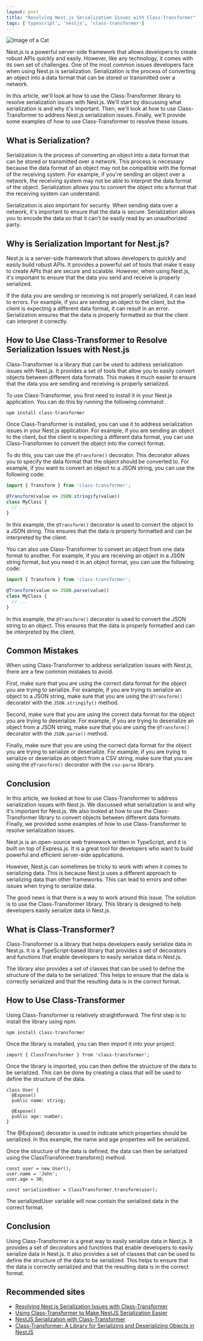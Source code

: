 ```yaml
---
layout: post
title: "Resolving Nest.js Serialization Issues with Class-Transformer"
tags: ['typescript', 'nestjs', 'class-transformer']
---
```


![Image of a Cat](http://source.unsplash.com/1600x900/?cat)

Nest.js is a powerful server-side framework that allows developers to create robust APIs quickly and easily. However, like any technology, it comes with its own set of challenges. One of the most common issues developers face when using Nest.js is serialization. Serialization is the process of converting an object into a data format that can be stored or transmitted over a network.

In this article, we'll look at how to use the Class-Transformer library to resolve serialization issues with Nest.js. We'll start by discussing what serialization is and why it's important. Then, we'll look at how to use Class-Transformer to address Nest.js serialization issues. Finally, we'll provide some examples of how to use Class-Transformer to resolve these issues.

## What is Serialization?

Serialization is the process of converting an object into a data format that can be stored or transmitted over a network. This process is necessary because the data format of an object may not be compatible with the format of the receiving system. For example, if you're sending an object over a network, the receiving system may not be able to interpret the data format of the object. Serialization allows you to convert the object into a format that the receiving system can understand.

Serialization is also important for security. When sending data over a network, it's important to ensure that the data is secure. Serialization allows you to encode the data so that it can't be easily read by an unauthorized party.

## Why is Serialization Important for Nest.js?

Nest.js is a server-side framework that allows developers to quickly and easily build robust APIs. It provides a powerful set of tools that make it easy to create APIs that are secure and scalable. However, when using Nest.js, it's important to ensure that the data you send and receive is properly serialized.

If the data you are sending or receiving is not properly serialized, it can lead to errors. For example, if you are sending an object to the client, but the client is expecting a different data format, it can result in an error. Serialization ensures that the data is properly formatted so that the client can interpret it correctly.

## How to Use Class-Transformer to Resolve Serialization Issues with Nest.js

Class-Transformer is a library that can be used to address serialization issues with Nest.js. It provides a set of tools that allow you to easily convert objects between different data formats. This makes it much easier to ensure that the data you are sending and receiving is properly serialized.

To use Class-Transformer, you first need to install it in your Nest.js application. You can do this by running the following command:

```
npm install class-transformer
```

Once Class-Transformer is installed, you can use it to address serialization issues in your Nest.js application. For example, if you are sending an object to the client, but the client is expecting a different data format, you can use Class-Transformer to convert the object into the correct format.

To do this, you can use the `@Transform()` decorator. This decorator allows you to specify the data format that the object should be converted to. For example, if you want to convert an object to a JSON string, you can use the following code:

```typescript
import { Transform } from 'class-transformer';

@Transform(value => JSON.stringify(value))
class MyClass {
  // ...
}
```

In this example, the `@Transform()` decorator is used to convert the object to a JSON string. This ensures that the data is properly formatted and can be interpreted by the client.

You can also use Class-Transformer to convert an object from one data format to another. For example, if you are receiving an object in a JSON string format, but you need it in an object format, you can use the following code:

```typescript
import { Transform } from 'class-transformer';

@Transform(value => JSON.parse(value))
class MyClass {
  // ...
}
```

In this example, the `@Transform()` decorator is used to convert the JSON string to an object. This ensures that the data is properly formatted and can be interpreted by the client.

## Common Mistakes

When using Class-Transformer to address serialization issues with Nest.js, there are a few common mistakes to avoid. 

First, make sure that you are using the correct data format for the object you are trying to serialize. For example, if you are trying to serialize an object to a JSON string, make sure that you are using the `@Transform()` decorator with the `JSON.stringify()` method.

Second, make sure that you are using the correct data format for the object you are trying to deserialize. For example, if you are trying to deserialize an object from a JSON string, make sure that you are using the `@Transform()` decorator with the `JSON.parse()` method.

Finally, make sure that you are using the correct data format for the object you are trying to serialize or deserialize. For example, if you are trying to serialize or deserialize an object from a CSV string, make sure that you are using the `@Transform()` decorator with the `csv-parse` library.

## Conclusion

In this article, we looked at how to use Class-Transformer to address serialization issues with Nest.js. We discussed what serialization is and why it's important for Nest.js. We also looked at how to use the Class-Transformer library to convert objects between different data formats. Finally, we provided some examples of how to use Class-Transformer to resolve serialization issues.

Nest.js is an open-source web framework written in TypeScript, and it is built on top of Express.js. It is a great tool for developers who want to build powerful and efficient server-side applications.

However, Nest.js can sometimes be tricky to work with when it comes to serializing data. This is because Nest.js uses a different approach to serializing data than other frameworks. This can lead to errors and other issues when trying to serialize data.

The good news is that there is a way to work around this issue. The solution is to use the Class-Transformer library. This library is designed to help developers easily serialize data in Nest.js.

## What is Class-Transformer?

Class-Transformer is a library that helps developers easily serialize data in Nest.js. It is a TypeScript-based library that provides a set of decorators and functions that enable developers to easily serialize data in Nest.js. 

The library also provides a set of classes that can be used to define the structure of the data to be serialized. This helps to ensure that the data is correctly serialized and that the resulting data is in the correct format.

## How to Use Class-Transformer

Using Class-Transformer is relatively straightforward. The first step is to install the library using npm.

```
npm install class-transformer
```

Once the library is installed, you can then import it into your project.

```
import { ClassTransformer } from 'class-transformer';
```

Once the library is imported, you can then define the structure of the data to be serialized. This can be done by creating a class that will be used to define the structure of the data.

```
class User {
  @Expose()
  public name: string;

  @Expose()
  public age: number;
}
```

The @Expose() decorator is used to indicate which properties should be serialized. In this example, the name and age properties will be serialized.

Once the structure of the data is defined, the data can then be serialized using the ClassTransformer.transform() method.

```
const user = new User();
user.name = 'John';
user.age = 30;

const serializedUser = ClassTransformer.transform(user);
```

The serializedUser variable will now contain the serialized data in the correct format.

## Conclusion

Using Class-Transformer is a great way to easily serialize data in Nest.js. It provides a set of decorators and functions that enable developers to easily serialize data in Nest.js. It also provides a set of classes that can be used to define the structure of the data to be serialized. This helps to ensure that the data is correctly serialized and that the resulting data is in the correct format.
## Recommended sites

- [Resolving Nest.js Serialization Issues with Class-Transformer](https://blog.logrocket.com/resolving-nest-js-serialization-issues-with-class-transformer/)
- [Using Class-Transformer to Make NestJS Serialization Easier](https://www.joshmorony.com/using-class-transformer-to-make-nestjs-serialization-easier/)
- [NestJS Serialization with Class-Transformer](https://dev.to/nestjs/nestjs-serialization-with-class-transformer-2d1j)
- [Class-Transformer: A Library for Serializing and Deserializing Objects in NestJS](https://blog.bitsrc.io/class-transformer-a-library-for-serializing-and-deserializing-objects-in-nestjs-1faa7d7c3b3)